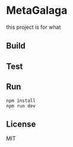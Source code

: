 # MetaGalaga
this project is for what

## Build

## Test

## Run
```shell
npm install
npm run dev
```

## License
MIT
